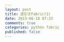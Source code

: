 ```yaml
---
layout: post
title: 逆引きFabric(1)
date: 2013-06-18 07:33
comments: true
categories: python fabric 
published: false
---
```

